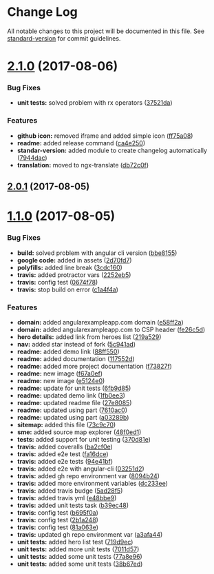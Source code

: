 # Change Log

All notable changes to this project will be documented in this file. See [standard-version](https://github.com/conventional-changelog/standard-version) for commit guidelines.

<a name="2.1.0"></a>
# [2.1.0](https://github.com/Ismaestro/angular4-example-app/compare/v2.0.1...v2.1.0) (2017-08-06)


### Bug Fixes

* **unit tests:** solved problem with rx operators ([37521da](https://github.com/Ismaestro/angular4-example-app/commit/37521da))


### Features

* **github icon:** removed iframe and added simple icon ([ff75a08](https://github.com/Ismaestro/angular4-example-app/commit/ff75a08))
* **readme:** added release command ([ca4e250](https://github.com/Ismaestro/angular4-example-app/commit/ca4e250))
* **standar-version:** added module to create changelog automatically ([7944dac](https://github.com/Ismaestro/angular4-example-app/commit/7944dac))
* **translation:** moved to ngx-translate ([db72c0f](https://github.com/Ismaestro/angular4-example-app/commit/db72c0f))



<a name="2.0.1"></a>
## [2.0.1](https://github.com/Ismaestro/angular4-example-app/compare/v1.1.0...v2.0.1) (2017-08-05)



<a name="1.1.0"></a>
# [1.1.0](https://github.com/Ismaestro/angular4-example-app/compare/v1.0.23...v1.1.0) (2017-08-05)


### Bug Fixes

* **build:** solved problem with angular cli version ([bbe8155](https://github.com/Ismaestro/angular4-example-app/commit/bbe8155))
* **google code:** added in assets ([2d70fd7](https://github.com/Ismaestro/angular4-example-app/commit/2d70fd7))
* **polyfills:** added line break ([3cdc160](https://github.com/Ismaestro/angular4-example-app/commit/3cdc160))
* **travis:** added protractor vars ([2252eb5](https://github.com/Ismaestro/angular4-example-app/commit/2252eb5))
* **travis:** config test ([0674f78](https://github.com/Ismaestro/angular4-example-app/commit/0674f78))
* **travis:** stop build on error ([c1a4f4a](https://github.com/Ismaestro/angular4-example-app/commit/c1a4f4a))


### Features

* **domain:** added angularexampleapp.com domain ([e58ff2a](https://github.com/Ismaestro/angular4-example-app/commit/e58ff2a))
* **domain:** added angularexampleapp.com to CSP header ([fe26c5d](https://github.com/Ismaestro/angular4-example-app/commit/fe26c5d))
* **hero details:** added link from heroes list ([219a529](https://github.com/Ismaestro/angular4-example-app/commit/219a529))
* **nav:** added star instead of fork ([5c941ad](https://github.com/Ismaestro/angular4-example-app/commit/5c941ad))
* **readme:** added demo link ([88ff550](https://github.com/Ismaestro/angular4-example-app/commit/88ff550))
* **readme:** added documentation ([117552d](https://github.com/Ismaestro/angular4-example-app/commit/117552d))
* **readme:** added more project documentation ([f73827f](https://github.com/Ismaestro/angular4-example-app/commit/f73827f))
* **readme:** new image ([f67a0ef](https://github.com/Ismaestro/angular4-example-app/commit/f67a0ef))
* **readme:** new image ([e5124e0](https://github.com/Ismaestro/angular4-example-app/commit/e5124e0))
* **readme:** update for unit tests ([6fb9d85](https://github.com/Ismaestro/angular4-example-app/commit/6fb9d85))
* **readme:** updated demo link ([1fb0ee3](https://github.com/Ismaestro/angular4-example-app/commit/1fb0ee3))
* **readme:** updated readme file ([27e8085](https://github.com/Ismaestro/angular4-example-app/commit/27e8085))
* **readme:** updated using part ([7610ac0](https://github.com/Ismaestro/angular4-example-app/commit/7610ac0))
* **readme:** updated using part ([a03289b](https://github.com/Ismaestro/angular4-example-app/commit/a03289b))
* **sitemap:** added this file ([73c9c70](https://github.com/Ismaestro/angular4-example-app/commit/73c9c70))
* **sme:** added source map explorer ([48f0ed1](https://github.com/Ismaestro/angular4-example-app/commit/48f0ed1))
* **tests:** added support for unit testing ([370d81e](https://github.com/Ismaestro/angular4-example-app/commit/370d81e))
* **travis:** added coveralls ([ba2cf0e](https://github.com/Ismaestro/angular4-example-app/commit/ba2cf0e))
* **travis:** added e2e test ([fa16dce](https://github.com/Ismaestro/angular4-example-app/commit/fa16dce))
* **travis:** added e2e tests ([94e41bf](https://github.com/Ismaestro/angular4-example-app/commit/94e41bf))
* **travis:** added e2e with angular-cli ([03251d2](https://github.com/Ismaestro/angular4-example-app/commit/03251d2))
* **travis:** added gh repo environment var ([8094b24](https://github.com/Ismaestro/angular4-example-app/commit/8094b24))
* **travis:** added more environment variables ([dc233ee](https://github.com/Ismaestro/angular4-example-app/commit/dc233ee))
* **travis:** added travis budge ([5ad28f5](https://github.com/Ismaestro/angular4-example-app/commit/5ad28f5))
* **travis:** added travis yml ([e48bbe9](https://github.com/Ismaestro/angular4-example-app/commit/e48bbe9))
* **travis:** added unit tests task ([b39ec48](https://github.com/Ismaestro/angular4-example-app/commit/b39ec48))
* **travis:** config test ([b695f0a](https://github.com/Ismaestro/angular4-example-app/commit/b695f0a))
* **travis:** config test ([2b1a248](https://github.com/Ismaestro/angular4-example-app/commit/2b1a248))
* **travis:** config test ([81a063e](https://github.com/Ismaestro/angular4-example-app/commit/81a063e))
* **travis:** updated gh repo environment var ([a3afa44](https://github.com/Ismaestro/angular4-example-app/commit/a3afa44))
* **unit tests:** added hero list test ([719d9ec](https://github.com/Ismaestro/angular4-example-app/commit/719d9ec))
* **unit tests:** added more unit tests ([7011d57](https://github.com/Ismaestro/angular4-example-app/commit/7011d57))
* **unit tests:** added some unit tests ([77a8e96](https://github.com/Ismaestro/angular4-example-app/commit/77a8e96))
* **unit tests:** added some unit tests ([38b67ed](https://github.com/Ismaestro/angular4-example-app/commit/38b67ed))
